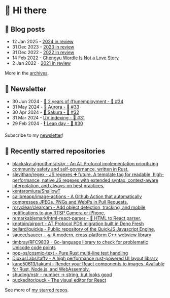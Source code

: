 # 👋 Hi there

## 📝 Blog posts

<!-- feed start -->
- 12 Jan 2025 - [2024 in review](https://cheeaun.com/blog/2025/01/2024-in-review/)
- 31 Dec 2023 - [2023 in review](https://cheeaun.com/blog/2023/12/2023-in-review/)
- 31 Dec 2022 - [2022 in review](https://cheeaun.com/blog/2022/12/2022-in-review/)
- 14 Feb 2022 - [Chengyu Wordle Is Not a Love Story](https://cheeaun.com/blog/2022/02/chengyu-wordle-is-not-a-love-story/)
- 2 Jan 2022 - [2021 in review](https://cheeaun.com/blog/2022/01/2021-in-review/)
<!-- feed end -->

More in the [archives](https://cheeaun.com/blog/archives/).

## 📰 Newsletter

<!-- newsletter start -->
- 30 Jun 2024 - [🎂 2 years of (f)unemployment - 🥫 #34](https://cheeaun.substack.com/p/2-years-of-funemployment-34)
- 31 May 2024 - [🌌 Aurora - 🥫 #33](https://cheeaun.substack.com/p/aurora-33)
- 30 Apr 2024 - [🌸 Sakura - 🥫 #32](https://cheeaun.substack.com/p/sakura-32)
- 31 Mar 2024 - [UV indexing - 🥫 #31](https://cheeaun.substack.com/p/uv-indexing-31)
- 29 Feb 2024 - [🕴️ Leap day - 🥫 #30](https://cheeaun.substack.com/p/leap-day-30)
<!-- newsletter end -->

Subscribe to my [newsletter](https://cheeaun.substack.com/)!

## 🌟 Recently starred repositories

<!-- starred repos start -->
- [blacksky-algorithms/rsky -  An AT Protocol implementation prioritizing community safety and self-governance, written in Rust.](https://github.com/blacksky-algorithms/rsky)
- [slevithan/regex - JS regexes ➕ future. A template tag for readable, high-performance, native JS regexes with extended syntax, context-aware interpolation, and always-on best practices.](https://github.com/slevithan/regex)
- [kentaromiura/ShallowT](https://github.com/kentaromiura/ShallowT)
- [calibreapp/image-actions - A Github Action that automatically compresses JPEGs, PNGs and WebPs in Pull Requests.](https://github.com/calibreapp/image-actions)
- [roryclear/clearcam - Add object detection, tracking, and mobile notifications to any RTSP Camera or iPhone.](https://github.com/roryclear/clearcam)
- [remarkablemark/html-react-parser - 📝 HTML to React parser.](https://github.com/remarkablemark/html-react-parser)
- [knotbin/airport - AT Protocol PDS migration built in Deno Fresh](https://github.com/knotbin/airport)
- [bellard/quickjs - Public repository of the QuickJS Javascript Engine.](https://github.com/bellard/quickjs)
- [saucer/saucer - 🛸 A modern, cross-platform C++ webview library](https://github.com/saucer/saucer)
- [timbray/RFC9839 - Go-language library to check for problematic Unicode code points](https://github.com/timbray/RFC9839)
- [pop-os/cosmic-text - Pure Rust multi-line text handling](https://github.com/pop-os/cosmic-text)
- [DioxusLabs/taffy - A high performance rust-powered UI layout library](https://github.com/DioxusLabs/taffy)
- [kane50613/takumi - Render your React components to images. Available for Rust, Node.js, and WebAssembly.](https://github.com/kane50613/takumi)
- [shuding/nstr - number → string, but looks good](https://github.com/shuding/nstr)
- [puckeditor/puck - The visual editor for React](https://github.com/puckeditor/puck)
<!-- starred repos end -->

See more of [my starred repos](https://github.com/stars/cheeaun/).
